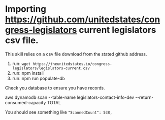 # Importing https://github.com/unitedstates/congress-legislators current legislators csv file.

This skill relies on a csv file download from the stated github address.

1. run: `wget https://theunitedstates.io/congress-legislators/legislators-current.csv`
2. run: npm install
3. run: npm run populate-db

Check you database to ensure you have records.

aws dynamodb scan --table-name legislators-contact-info-dev --return-consumed-capacity TOTAL

You should see something like `"ScannedCount": 538,`



